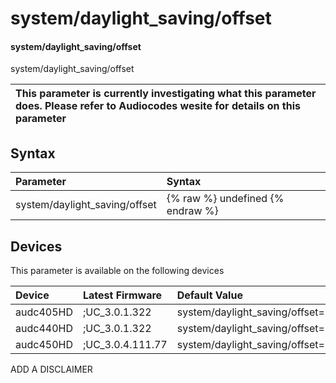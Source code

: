 ﻿---
description: system/daylight_saving/offset
search:
    keywords: ['system','daylight_saving','offset']
---

# system/daylight_saving/offset

#### system/daylight_saving/offset

system/daylight_saving/offset


| This parameter is currently investigating what this parameter does. Please refer to Audiocodes wesite for details on this parameter | 
| :--- |

## Syntax
| Parameter | Syntax |
| :--- | :--- |
|system/daylight_saving/offset | {% raw %} undefined {% endraw %}|

## Devices
This parameter is available on the following devices

| Device | Latest Firmware | Default Value |
|:---|:---|:---|
| audc405HD | ;UC_3.0.1.322 | system/daylight_saving/offset=60 
| audc440HD | ;UC_3.0.1.322 | system/daylight_saving/offset=60 
| audc450HD | ;UC_3.0.4.111.77 | system/daylight_saving/offset=60 

ADD A DISCLAIMER
